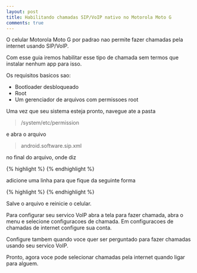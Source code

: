 ```yaml
---
layout: post
title: Habilitando chamadas SIP/VoIP nativo no Motorola Moto G
comments: true
---
```


O celular Motorola Moto G por padrao nao permite fazer chamadas pela internet usando SIP/VoIP.

Com esse guia iremos habilitar esse tipo de chamada sem termos que instalar nenhum app para isso.

Os requisitos basicos sao:

- Bootloader desbloqueado
- Root
- Um gerenciador de arquivos com permissoes root

Uma vez que seu sistema esteja pronto, navegue ate a pasta

> /system/etc/permission

e abra o arquivo

> android.software.sip.xml

no final do arquivo, onde diz

{% highlight %}
<permissions>
	<feature name="android.software.sip" />
</permissions>
{% endhighlight %}

adicione uma linha para que fique da seguinte forma

{% highlight %}
<permissions>
	<feature name="android.software.sip" />
	<feature name="android.software.sip.voip"/>
</permissions>
{% endhighlight %}

Salve o arquivo e reinicie o celular.

Para configurar seu servico VoIP abra a tela para fazer chamada, abra o menu e selecione configuracoes de chamada. Em configuracoes de chamadas de internet configure sua conta.

Configure tambem quando voce quer ser perguntado para fazer chamadas usando seu servico VoIP.

Pronto, agora voce pode selecionar chamadas pela internet quando ligar para alguem.
